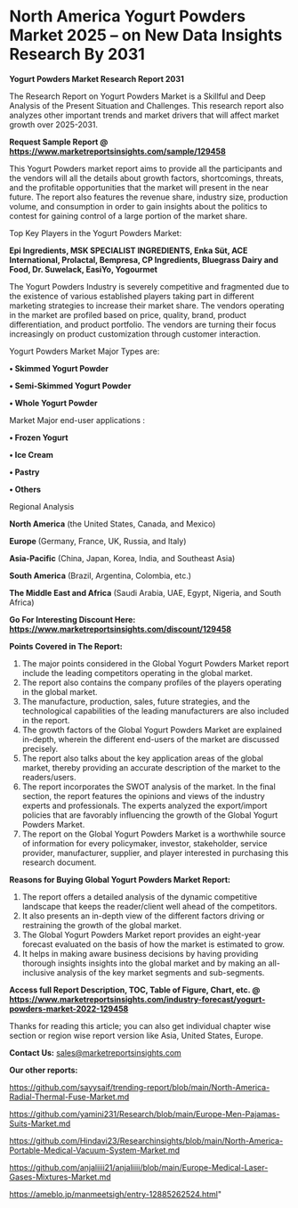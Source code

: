 # North America Yogurt Powders Market 2025 – on New Data Insights Research By 2031

<strong>Yogurt Powders Market Research Report 2031</strong>

The Research Report on Yogurt Powders Market is a Skillful and Deep Analysis of the Present Situation and Challenges. This research report also analyzes other important trends and market drivers that will affect market growth over 2025-2031.

<strong>Request Sample Report @ <a href=https://www.marketreportsinsights.com/sample/129458>https://www.marketreportsinsights.com/sample/129458</a></strong>

This Yogurt Powders market report aims to provide all the participants and the vendors will all the details about growth factors, shortcomings, threats, and the profitable opportunities that the market will present in the near future. The report also features the revenue share, industry size, production volume, and consumption in order to gain insights about the politics to contest for gaining control of a large portion of the market share.

Top Key Players in the Yogurt Powders Market:

<strong>Epi Ingredients, MSK SPECIALIST INGREDIENTS, Enka Süt, ACE International, Prolactal, Bempresa, CP Ingredients, Bluegrass Dairy and Food, Dr. Suwelack, EasiYo, Yogourmet</strong>

The Yogurt Powders Industry is severely competitive and fragmented due to the existence of various established players taking part in different marketing strategies to increase their market share. The vendors operating in the market are profiled based on price, quality, brand, product differentiation, and product portfolio. The vendors are turning their focus increasingly on product customization through customer interaction.

Yogurt Powders Market Major Types are:

<strong>• Skimmed Yogurt Powder

• Semi-Skimmed Yogurt Powder

• Whole Yogurt Powder</strong>

Market Major end-user applications :

<strong>• Frozen Yogurt

• Ice Cream

• Pastry

• Others</strong>

Regional Analysis

</u><strong><b>North America</b></strong> (the United States, Canada, and Mexico)

<strong><b>Europe </b></strong>(Germany, France, UK, Russia, and Italy)

<strong><b>Asia-Pacific</b></strong> (China, Japan, Korea, India, and Southeast Asia)

<strong><b>South America</b></strong> (Brazil, Argentina, Colombia, etc.)

<strong><b>The Middle East and Africa</b></strong> (Saudi Arabia, UAE, Egypt, Nigeria, and South Africa)

<strong>Go For Interesting Discount Here: <a href=https://www.marketreportsinsights.com/discount/129458>https://www.marketreportsinsights.com/discount/129458</a></strong>

<strong>Points Covered in The Report:</strong>
<ol>
  <li>The major points considered in the Global Yogurt Powders Market report include the leading competitors operating in the global market.</li>
  <li>The report also contains the company profiles of the players operating in the global market.</li>
  <li>The manufacture, production, sales, future strategies, and the technological capabilities of the leading manufacturers are also included in the report.</li>
  <li>The growth factors of the Global Yogurt Powders Market are explained in-depth, wherein the different end-users of the market are discussed precisely.</li>
  <li>The report also talks about the key application areas of the global market, thereby providing an accurate description of the market to the readers/users.</li>
  <li>The report incorporates the SWOT analysis of the market. In the final section, the report features the opinions and views of the industry experts and professionals. The experts analyzed the export/import policies that are favorably influencing the growth of the Global Yogurt Powders Market.</li>
  <li>The report on the Global Yogurt Powders Market is a worthwhile source of information for every policymaker, investor, stakeholder, service provider, manufacturer, supplier, and player interested in purchasing this research document.</li>
</ol>
<strong>Reasons for Buying Global Yogurt Powders Market Report:</strong>

<ol>
  <li>The report offers a detailed analysis of the dynamic competitive landscape that keeps the reader/client well ahead of the competitors.</li>
  <li>It also presents an in-depth view of the different factors driving or restraining the growth of the global market.</li>
  <li>The Global Yogurt Powders Market report provides an eight-year forecast evaluated on the basis of how the market is estimated to grow.</li>
  <li>It helps in making aware business decisions by having providing thorough insights insights into the global market and by making an all-inclusive analysis of the key market segments and sub-segments.</li>
</ol>
<strong>Access full Report Description, TOC, Table of Figure, Chart, etc. @ <a href=https://www.marketreportsinsights.com/industry-forecast/yogurt-powders-market-2022-129458>https://www.marketreportsinsights.com/industry-forecast/yogurt-powders-market-2022-129458</a></strong>


Thanks for reading this article; you can also get individual chapter wise section or region wise report version like Asia, United States, Europe.

<strong>Contact Us:</strong>
sales@marketreportsinsights.com

<strong>Our other reports:</strong>

<a href=https://github.com/sayysaif/trending-report/blob/main/North-America-Radial-Thermal-Fuse-Market.md>https://github.com/sayysaif/trending-report/blob/main/North-America-Radial-Thermal-Fuse-Market.md</a>

<a href=https://github.com/yamini231/Research/blob/main/Europe-Men-Pajamas-Suits-Market.md>https://github.com/yamini231/Research/blob/main/Europe-Men-Pajamas-Suits-Market.md</a>

<a href=https://github.com/Hindavi23/Researchinsights/blob/main/North-America-Portable-Medical-Vacuum-System-Market.md>https://github.com/Hindavi23/Researchinsights/blob/main/North-America-Portable-Medical-Vacuum-System-Market.md</a>

<a href=https://github.com/anjaliiii21/anjaliiii/blob/main/Europe-Medical-Laser-Gases-Mixtures-Market.md>https://github.com/anjaliiii21/anjaliiii/blob/main/Europe-Medical-Laser-Gases-Mixtures-Market.md</a>

<a href=https://ameblo.jp/manmeetsigh/entry-12885262524.html>https://ameblo.jp/manmeetsigh/entry-12885262524.html</a>"
